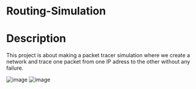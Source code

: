 # Routing-Simulation
# Description
This project is about making a packet tracer simulation where we create a network and trace one packet from one IP adress to the other without any failure.

![image](https://github.com/user-attachments/assets/52693224-c692-47b9-a848-659329c3cc3c)
![image](https://github.com/user-attachments/assets/37f3f6db-40e3-4f0f-b99a-dcd77ef43e4c)
